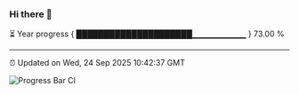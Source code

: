 ### Hi there 👋

⏳ Year progress { █████████████████████▁▁▁▁▁▁▁▁▁ } 73.00 %

---

⏰ Updated on Wed, 24 Sep 2025 10:42:37 GMT

![Progress Bar CI](https://github.com/IshwaranRudhara/GIT-ACTION/workflows/Progress%20Bar%20CI/badge.svg)
